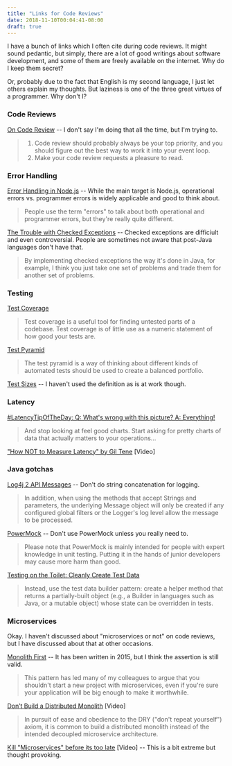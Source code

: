 ```yaml
---
title: "Links for Code Reviews"
date: 2018-11-10T00:04:41-08:00
draft: true
---
```


I have a bunch of links which I often cite during code reviews. It might sound pedantic, but simply, there are a lot of good writings about software development, and some of them are freely available on the internet. Why do I keep them secret?

Or, probably due to the fact that English is my second language, I just let others explain my thoughts. But laziness is one of the three great virtues of a programmer. Why don't I?

### Code Reviews

[On Code Review](https://medium.com/@9len/on-code-review-16ea85f7c585) -- I don't say I'm doing that all the time, but I'm trying to.

> 1. Code review should probably always be your top priority, and you should figure out the best way to work it into your event loop.
> 2. Make your code review requests a pleasure to read.

### Error Handling

[Error Handling in Node.js](https://www.joyent.com/node-js/production/design/errors) -- While the main target is Node.js, operational errors vs. programmer errors is widely applicable and good to think about.

> People use the term "errors" to talk about both operational and programmer errors, but they're really quite different.

[The Trouble with Checked Exceptions](https://www.artima.com/intv/handcuffs.html) -- Checked exceptions are difficiult and even controversial. People are sometimes not aware that post-Java languages don't have that.

> By implementing checked exceptions the way it's done in Java, for example, I think you just take one set of problems and trade them for another set of problems.

### Testing

[Test Coverage](https://martinfowler.com/bliki/TestCoverage.html)

> Test coverage is a useful tool for finding untested parts of a codebase. Test coverage is of little use as a numeric statement of how good your tests are.

[Test Pyramid](https://martinfowler.com/bliki/TestPyramid.html)

> The test pyramid is a way of thinking about different kinds of automated tests should be used to create a balanced portfolio.

[Test Sizes](https://testing.googleblog.com/2010/12/test-sizes.html) -- I haven't used the definition as is at work though.

### Latency

[#LatencyTipOfTheDay: Q: What's wrong with this picture? A: Everything!](http://latencytipoftheday.blogspot.com/2014/06/latencytipoftheday-q-whats-wrong-with_21.html)

> And stop looking at feel good charts. Start asking for pretty charts of data that actually matters to your operations...

["How NOT to Measure Latency" by Gil Tene](https://www.youtube.com/watch?v=lJ8ydIuPFeU) [Video]

### Java gotchas

[Log4j 2 API Messages](https://logging.apache.org/log4j/2.0/manual/messages.html) -- Don't do string concatenation for logging.

> In addition, when using the methods that accept Strings and parameters, the underlying Message object will only be created if any configured global filters or the Logger's log level allow the message to be processed.

[PowerMock](https://github.com/powermock/powermock) -- Don't use PowerMock unless you really need to.

> Please note that PowerMock is mainly intended for people with expert knowledge in unit testing. Putting it in the hands of junior developers may cause more harm than good.

[Testing on the Toilet: Cleanly Create Test Data](https://testing.googleblog.com/2018/02/testing-on-toilet-cleanly-create-test.html)

> Instead, use the test data builder pattern: create a helper method that returns a partially-built object (e.g., a Builder in languages such as Java, or a mutable object) whose state can be overridden in tests.

### Microservices

Okay. I haven't discussed about "microservices or not" on code reviews, but I have discussed about that at other occasions.

[Monolith First](https://martinfowler.com/bliki/MonolithFirst.html) -- It has been written in 2015, but I think the assertion is still valid.

> This pattern has led many of my colleagues to argue that you shouldn't start a new project with microservices, even if you're sure your application will be big enough to make it worthwhile.

[Don’t Build a Distributed Monolith](https://www.microservices.com/talks/dont-build-a-distributed-monolith/) [Video]

> In pursuit of ease and obedience to the DRY ("don't repeat yourself") axiom, it is common to build a distributed monolith instead of the intended decoupled microservice architecture. 

[Kill "Microservices" before its too late](https://www.youtube.com/watch?v=-UKEPd2ipEk) [Video] -- This is a bit extreme but thought provoking.
